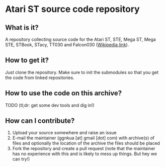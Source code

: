 # Atari ST source code repository

## What is it?

A repository collecting source code for the Atari ST, STE, Mega ST, Mega STE, STBook, STacy, TT030 and Falcon030 ([Wikipedia link](https://en.wikipedia.org/wiki/Atari_ST)).

## How to get it?

Just clone the repository. Make sure to init the submodules so that you get the code from linked repositories.

## How to use the code on this archive?

TODO (tl;dr: get some dev tools and dig in!)

## How can I contribute?

1. Upload your source somewhere and raise an issue
1. E-mail the maintainer (ggnkua [at] gmail [dot] com) with archive(s) of files and optionally the location of the archive the files should be placed
1. Fork the repository and create a pull request (note that the maintainer has no experience with this and is likely to mess up things. But hey we can try!)
